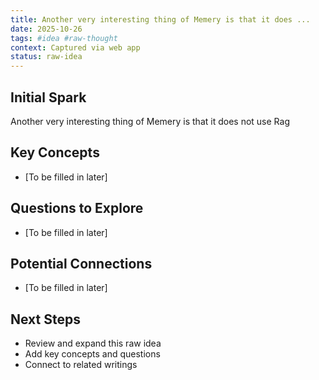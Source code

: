 ```yaml
---
title: Another very interesting thing of Memery is that it does ...
date: 2025-10-26
tags: #idea #raw-thought
context: Captured via web app
status: raw-idea
---
```


## Initial Spark

Another very interesting thing of Memery is that it does not use Rag

## Key Concepts

- [To be filled in later]

## Questions to Explore

- [To be filled in later]

## Potential Connections

- [To be filled in later]

## Next Steps

- Review and expand this raw idea
- Add key concepts and questions
- Connect to related writings
